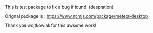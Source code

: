 This is test package to fix a bug if found. (despration)

Orignal package is : https://www.npmjs.com/package/meteor-desktop

Thank you wojtkowiak for this awsome work!